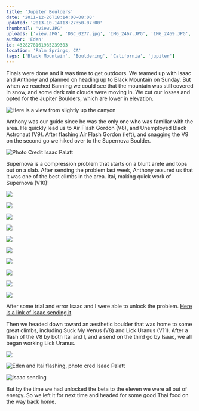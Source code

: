 ```yaml
---
title: 'Jupiter Boulders'
date: '2011-12-26T18:14:00-08:00'
updated: '2013-10-14T13:27:50-07:00'
thumbnail: 'view.JPG'
uploads: ['view.JPG', 'DSC_0277.jpg', 'IMG_2467.JPG', 'IMG_2469.JPG', 'IMG_2470.JPG', 'IMG_2471.JPG', 'IMG_2472.JPG', 'IMG_2473.JPG', 'IMG_2474.JPG', 'IMG_2475.JPG', 'IMG_2476.JPG', 'IMG_2477.JPG', 'DSC_0306-1.jpg', 'DSC_0327.jpg', 'IMG_2505.JPG']
author: 'Eden'
id: 4328278161985239303
location: 'Palm Springs, CA'
tags: ['Black Mountain', 'Bouldering', 'California', 'jupiter']
---
```


Finals were done and it was time to get outdoors. We teamed up with Isaac and Anthony and planned on heading up to Black Mountain on Sunday. But when we reached Banning we could see that the mountain was still covered in snow, and some dark rain clouds were moving in. We cut our losses and opted for the Jupiter Boulders, which are lower in elevation.

![Here is a view from slightly up the canyon](uploads/view.JPG)

Anthony was our guide since he was the only one who was familiar with the area. He quickly lead us to Air Flash Gordon (V8), and Unemployed Black Astronaut (V9). After flashing Air Flash Gordon (left), and snagging the V9 on the second go we hiked over to the Supernova Boulder.

![Photo Credit Isaac Palatt](uploads/DSC_0277.jpg)

Supernova is a compression problem that starts on a blunt arete and tops out on a slab. After sending the problem last week, Anthony assured us that it was one of the best climbs in the area. Itai, making quick work of Supernova (V10):

![](uploads/IMG_2467.JPG)

![](uploads/IMG_2469.JPG)

![](uploads/IMG_2470.JPG)

![](uploads/IMG_2471.JPG)

![](uploads/IMG_2472.JPG)

![](uploads/IMG_2473.JPG)

![](uploads/IMG_2474.JPG)

![](uploads/IMG_2475.JPG)

![](uploads/IMG_2476.JPG)

![](uploads/IMG_2477.JPG)

After some trial and error Isaac and I were able to unlock the problem. [Here is a link of isaac sending it](http://www.youtube.com/watch?v=F0Gci-LlBFs&context=C3d2f080ADOEgsToPDskKHcLZ7d1nSRbya0p-u0VLx).

Then we headed down toward an aesthetic boulder that was home to some great climbs, including Suck My Venus (V8) and Lick Uranus (V11). After a flash of the V8 by both Itai and I, and a send on the third go by Isaac, we all began working Lick Uranus.

![](uploads/DSC_0306-1.jpg)

![Eden and Itai flashing, photo cred Isaac Palatt](uploads/DSC_0327.jpg)

![Isaac sending](uploads/IMG_2505.JPG)

But by the time we had unlocked the beta to the eleven we were all out of energy. So we left it for next time and headed for some good Thai food on the way back home.
